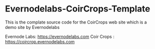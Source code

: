 # Evernodelabs-CoirCrops-Template

This is the complate source code for the CoirCrops web site which is a demo site by Evernodelabs

Evernode Labs: https://evernodelabs.com
Coir Crops : https://coircrop.evernodelabs.com
